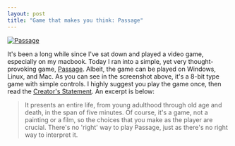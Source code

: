 ```yaml
--- 
layout: post
title: "Game that makes you think: Passage"
---
```

[![Passage](http://farm3.static.flickr.com/2393/2187887761_30ae1e3e17.jpg)][1]

It's been a long while since I've sat down and played a video game, especially on my macbook. Today I ran into a simple, yet very thought-provoking game, [Passage][1]. Albeit, the game can be played on Windows, Linux, and Mac.  As you can see in the screenshot above, it's a 8-bit type game with simple controls. I highly suggest you play the game once, then read the [Creator's Statement](http://hcsoftware.sourceforge.net/passage/statement.html). An excerpt is below:

>It presents an entire life, from young adulthood through old age and death, in the span of five minutes. Of course, it's a game, not a painting or a film, so the choices that you make as the player are crucial. There's no 'right' way to play Passage, just as there's no right way to interpret it.

[1]: http://hcsoftware.sourceforge.net/passage/